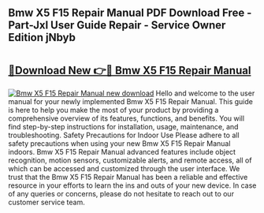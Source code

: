 ## Bmw X5 F15 Repair Manual PDF Download Free - Part-Jxl User Guide Repair - Service Owner Edition jNbyb

# <h2><a href="http://bc314.oget.top/?id=Bmw+X5+F15+Repair+Manual">🔗Download New 👉🔴 Bmw X5 F15 Repair Manual</a></h2>

[![Bmw X5 F15 Repair Manual new download](https://i.imgur.com/5g1atiW.png)](http://bc314.oget.top/?id=Bmw+X5+F15+Repair+Manual)
Hello and welcome to the user manual for your newly implemented Bmw X5 F15 Repair Manual. This guide is here to help you make the most of your product by providing a comprehensive overview of its features, functions, and benefits. You will find step-by-step instructions for installation, usage, maintenance, and troubleshooting. Safety Precautions for Indoor Use Please adhere to all safety precautions when using your new Bmw X5 F15 Repair Manual indoors. Bmw X5 F15 Repair Manual advanced features include object recognition, motion sensors, customizable alerts, and remote access, all of which can be accessed and customized through the user interface. We trust that the Bmw X5 F15 Repair Manual has been a reliable and effective resource in your efforts to learn the ins and outs of your new device. In case of any queries or concerns, please do not hesitate to reach out to our customer service team.
